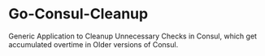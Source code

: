 # Go-Consul-Cleanup
Generic Application to Cleanup Unnecessary Checks in Consul, which get accumulated overtime in Older versions of Consul.
